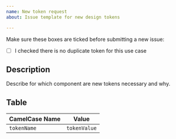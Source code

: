 ```yaml
---
name: New token request
about: Issue template for new design tokens

---
```



Make sure these boxes are ticked before submitting a new issue:

- [ ] I checked there is no duplicate token for this use case

## Description
Describe for which component are new tokens necessary and why.

## Table
CamelCase Name | Value
----------------- | ------------
`tokenName` | `tokenValue`
